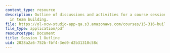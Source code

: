 ```yaml
---
content_type: resource
description: Outline of discussions and activities for a course session on leadership
  in team building.
file: https://ol-ocw-studio-app-qa.s3.amazonaws.com/courses/15-316-building-and-leading-effective-teams-summer-2005/2028a2a6752bfbf43ed0d2b31310c58c_1.pdf
file_type: application/pdf
resourcetype: Document
title: Session 1 Outline
uid: 2028a2a6-752b-fbf4-3ed0-d2b31310c58c
---
```

